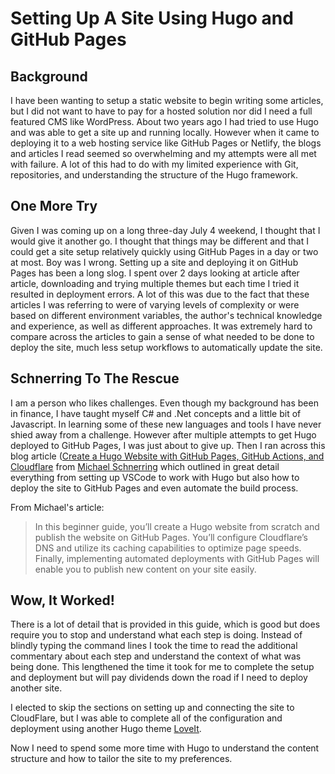 # Setting Up A Site Using Hugo and GitHub Pages


## Background
I have been wanting to setup a static website to begin writing some articles, but I did not want to have to pay for a hosted solution nor did I need a full featured CMS like WordPress. About two years ago I had tried to use Hugo and was able to get a site up and running locally. However when it came to deploying it to a web hosting service like GitHub Pages or Netlify, the blogs and articles I read seemed so overwhelming and my attempts were all met with failure. A lot of this had to do with my limited experience with Git, repositories, and understanding the structure of the Hugo framework.


## One More Try
Given I was coming up on a long three-day July 4 weekend, I thought that I would give it another go. I thought that things may be different and that I could get a site setup relatively quickly using GitHub Pages in a day or two at most. Boy was I wrong. Setting up a site and deploying it on GitHub Pages has been a long slog. I spent over 2 days looking at article after article, downloading and trying multiple themes but each time I tried it resulted in deployment errors. A lot of this was due to the fact that these articles I was referring to were of varying levels of complexity or were based on different environment variables, the author's technical knowledge and experience, as well as different approaches. It was extremely hard to compare across the articles to gain a sense of what needed to be done to deploy the site, much less setup workflows to automatically update the site.

## Schnerring To The Rescue
I am a person who likes challenges. Even though my background has been in finance, I have taught myself C# and .Net concepts and a little bit of Javascript. In learning some of these new languages and tools I have never shied away from a challenge. However after multiple attempts to get Hugo deployed to GitHub Pages, I was just about to give up. Then I ran across this blog article ([Create a Hugo Website with GitHub Pages, GitHub Actions, and Cloudflare](https://schnerring.net/blog/create-a-hugo-website-with-github-pages-github-actions-and-cloudflare/) from [Michael Schnerring](https://twitter.com/schnerringo) which outlined in great detail everything from setting up VSCode to work with Hugo but also how to deploy the site to GitHub Pages and even automate the build process. 

From Michael's article:

> In this beginner guide, you’ll create a Hugo website from scratch and publish the website on GitHub Pages. You’ll configure Cloudflare’s DNS and utilize its caching capabilities to optimize page speeds. Finally, implementing automated deployments with GitHub Pages will enable you to publish new content on your site easily.

## Wow, It Worked!
There is a lot of detail that is provided in this guide, which is good but does require you to stop and understand what each step is doing. Instead of blindly typing the command lines I took the time to read the additional commentary about each step and understand the context of what was being done. This lengthened the time it took for me to complete the setup and deployment but will pay dividends down the road if I need to deploy another site.

I elected to skip the sections on setting up and connecting the site to CloudFlare, but I was able to complete all of the configuration and deployment using another Hugo theme [LoveIt](https://github.com/dillonzq/LoveIt).

Now I need to spend some more time with Hugo to understand the content structure and how to tailor the site to my preferences. 


